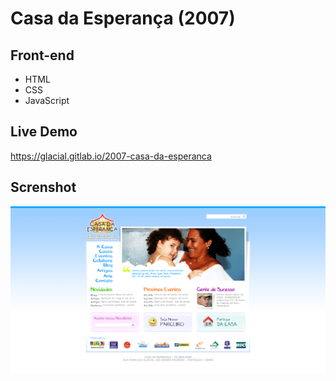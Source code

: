 # Casa da Esperança (2007)

## Front-end 

* HTML
* CSS
* JavaScript

## Live Demo

https://glacial.gitlab.io/2007-casa-da-esperanca

## Screnshot

![screenshot](design/01-home.png)

